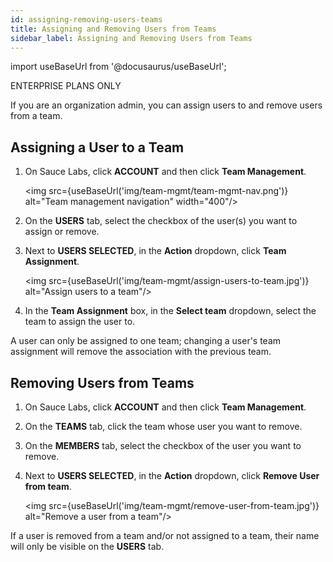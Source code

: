 ```yaml
---
id: assigning-removing-users-teams
title: Assigning and Removing Users from Teams
sidebar_label: Assigning and Removing Users from Teams
---
```


import useBaseUrl from '@docusaurus/useBaseUrl';

<p><span className="sauceDBlue">ENTERPRISE PLANS ONLY</span></p>
If you are an organization admin, you can assign users to and remove users from a team.

## Assigning a User to a Team
1. On Sauce Labs, click **ACCOUNT** and then click **Team Management**.

   <img src={useBaseUrl('img/team-mgmt/team-mgmt-nav.png')} alt="Team management navigation" width="400"/>

2. On the **USERS** tab, select the checkbox of the user(s) you want to assign or remove.
3. Next to **USERS SELECTED**, in the **Action** dropdown, click **Team Assignment**.

   <img src={useBaseUrl('img/team-mgmt/assign-users-to-team.jpg')} alt="Assign users to a team"/>

4. In the **Team Assignment** box, in the **Select team** dropdown, select the team to assign the user to.

A user can only be assigned to one team; changing a user's team assignment will remove the association with the previous team.

## Removing Users from Teams
1. On Sauce Labs, click **ACCOUNT** and then click **Team Management**.
2. On the **TEAMS** tab, click the team whose user you want to remove.
3. On the **MEMBERS** tab, select the checkbox of the user you want to remove.
4. Next to **USERS SELECTED**, in the **Action** dropdown, click **Remove User from team**.

   <img src={useBaseUrl('img/team-mgmt/remove-user-from-team.jpg')} alt="Remove a user from a team"/>

If a user is removed from a team and/or not assigned to a team, their name will only be visible on the **USERS** tab.
